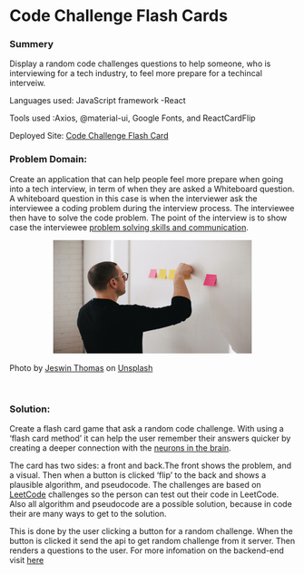 # Code Challenge Flash Cards

### Summery
Display a random code challenges questions to help someone, who is interviewing for a tech industry, to feel more prepare for a techincal interveiw.

Languages used: JavaScript framework -React 

Tools used :Axios, @material-ui, Google Fonts, and ReactCardFlip

Deployed Site:
[Code Challenge Flash Card](https://gracious-kalam-d9cffc.netlify.app/)

### Problem Domain:
Create an application that can help people feel more prepare when going into a tech interview, in term of when they are asked a Whiteboard question. A whiteboard question in this case is when the interviewer ask the interviewee a coding problem during the interview process. The interviewee then have to solve the code problem. The point of the interview is to show case the interviewee [problem solving skills and communication](https://skillcrush.com/blog/rock-your-next-whiteboard-test/#:~:text=A%20whiteboard%20interview%20is%20a,and%20go%20over%20your%20solution.).


<p align="center">
<img src="src/assests/intervew.jpg" width=350 height=200> 
</p>

Photo by <a href="https://unsplash.com/@jeswinthomas?utm_source=unsplash&utm_medium=referral&utm_content=creditCopyText">Jeswin Thomas</a> on <a href="https://unsplash.com/s/photos/whiteboard?utm_source=unsplash&utm_medium=referral&utm_content=creditCopyText">Unsplash</a>
  
<br>

### Solution:
Create a flash card game that ask a random code challenge. With using a ‘flash card method’ it can help the user remember their answers quicker by creating a deeper connection with the [neurons in the brain](https://www.petersons.com/blog/why-flashcards-work/).

The card has two sides: a front and back.The front shows the problem, and a visual. Then when a button is clicked ‘flip’ to the back and shows a plausible algorithm, and pseudocode. The challenges are based on [LeetCode](https://leetcode.com/problemset/all/) challenges so the person can test out their code in LeetCode. Also all algorithm and pseudocode are a possible solution, because in code their are many ways to get to the solution.

This is done by the user clicking a button for a random challenge. When the button is clicked it send the api to get random challenge from it server. Then renders a questions to the user. For more infomation on the backend-end visit [here](https://github.com/lizkavalski/codeChallenges-backend)
